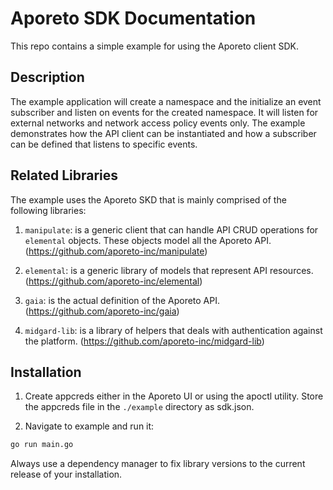 # Aporeto SDK Documentation

This repo contains a simple example for using the Aporeto client SDK.

## Description

The example application will create a namespace and the initialize an
event subscriber and listen on events for the created namespace. It will
listen for external networks and network access policy events only.
The example demonstrates how the API client can be instantiated and how
a subscriber can be defined that listens to specific events.

## Related Libraries

The example uses the Aporeto SKD that is mainly comprised of the following libraries:

1. `manipulate`: is a generic client that can handle API CRUD operations for `elemental` objects. These objects model all the Aporeto API. (https://github.com/aporeto-inc/manipulate)

2. `elemental`: is a generic library of models that represent API resources. (https://github.com/aporeto-inc/elemental)

3. `gaia`: is the actual definition of the Aporeto API. (https://github.com/aporeto-inc/gaia)

4. `midgard-lib`: is a library of helpers that deals with authentication against the platform. (https://github.com/aporeto-inc/midgard-lib)

## Installation

1. Create appcreds either in the Aporeto UI or using the apoctl utility. Store the appcreds file in the `./example` directory as sdk.json.

2. Navigate to example and run it:

```bash
go run main.go
```

Always use a dependency manager to fix library versions to the current release of your installation.
